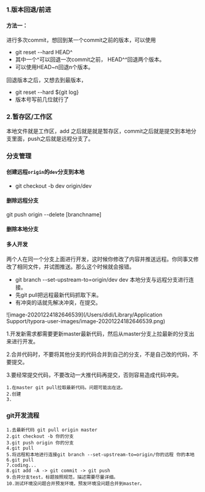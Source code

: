 ### 1.版本回退/前进

#### 方法一：

进行多次commit，想回到某一个commit之前的版本，可以使用

-	git reset --hard HEAD^
-	其中一个^可以回退一次commit之前， HEAD^^回退两个版本。
-	可以使用HEAD~n回退n个版本。

回退版本之后，又想去到最版本，

-	git reset --hard ${git log}
-	版本号写前几位就行了

### 2.暂存区/工作区

本地文件就是工作区，add 之后就是就是暂存区，commit之后就是提交到本地分支里面，push之后就是远程分支了。

### 分支管理

#### 创建远程`origin`的`dev`分支到本地

- git checkout -b dev origin/dev

#### 删除远程分支

git push origin --delete [branchname]

#### 删除本地分支



#### 多人开发

两个人在同一个分支上面进行开发，这时候你修改了内容并推送远程。你同事又修改了相同文件，并试图推送。那么这个时候就会报错。

- git branch --set-upstream-to=origin/dev dev 本地分支与远程分支进行连接。
- 先git pull把远程最新代码抓取下来。
- 有冲突的话就先解决冲突，在提交。

![image-20201224182646539](/Users/didi/Library/Application Support/typora-user-images/image-20201224182646539.png)

1.开发新需求都需要更新master最新代码，然后从master分支上拉最新的分支出来进行开发。

2.合并代码时，不要将其他分支的代码合并到自己的分支，不是自己改的代码，不要提交。

3.要经常提交代码，不要改动一大推代码再提交，否则容易造成代码冲突。



```
1.在master git pull拉取最新代码。问题可能出在这。
2.创建
3.
```

### git开发流程

```
1.去最新代码 git pull origin master
2.git checkout -b 你的分支
3.git push origin 你的分支
4.git pull
5.将远程和本地进行连接git branch --set-upstream-to=origin/你的远程 你的本地
6.git pull
7.coding...
8.git add -A -> git commit -> git push
9.合并分支test，标题按照规范，描述需要尽量详细。
10.测试环境没问题合并预发环境，预发环境没问题合并到master。
```

